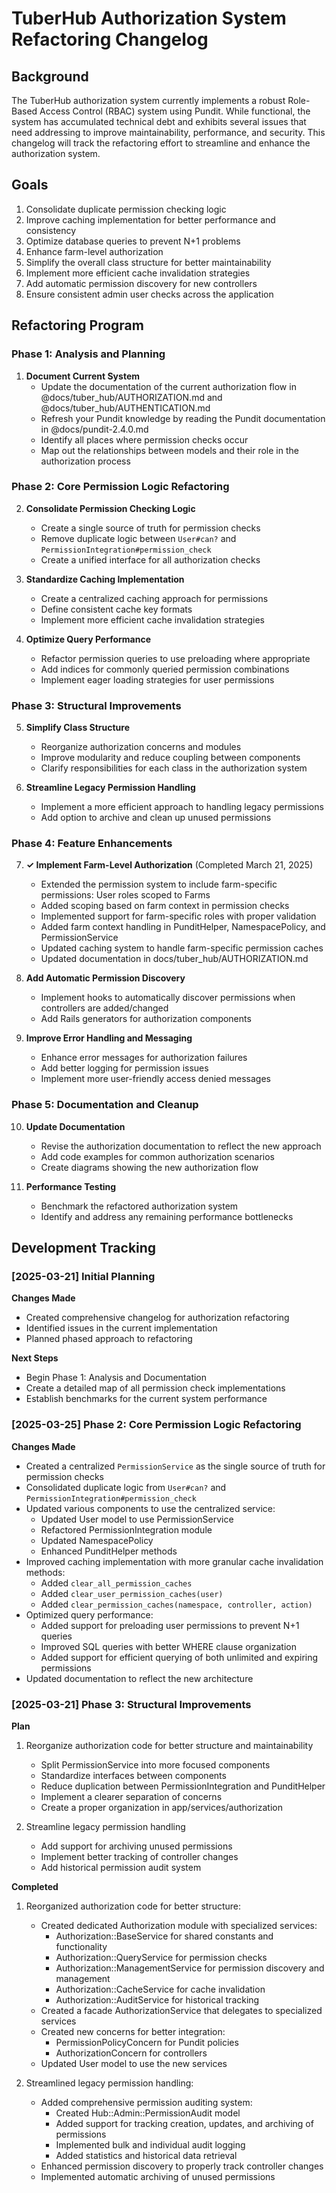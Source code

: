 # TuberHub Authorization System Refactoring Changelog

## Background

The TuberHub authorization system currently implements a robust Role-Based Access Control (RBAC) system using Pundit. While functional, the system has accumulated technical debt and exhibits several issues that need addressing to improve maintainability, performance, and security. This changelog will track the refactoring effort to streamline and enhance the authorization system.

## Goals

1. Consolidate duplicate permission checking logic
2. Improve caching implementation for better performance and consistency
3. Optimize database queries to prevent N+1 problems
4. Enhance farm-level authorization
5. Simplify the overall class structure for better maintainability
6. Implement more efficient cache invalidation strategies
7. Add automatic permission discovery for new controllers
8. Ensure consistent admin user checks across the application

## Refactoring Program

### Phase 1: Analysis and Planning

1. **Document Current System**
   - Update the documentation of the current authorization flow in @docs/tuber_hub/AUTHORIZATION.md and @docs/tuber_hub/AUTHENTICATION.md
   - Refresh your Pundit knowledge by reading the Pundit documentation in @docs/pundit-2.4.0.md
   - Identify all places where permission checks occur
   - Map out the relationships between models and their role in the authorization process

### Phase 2: Core Permission Logic Refactoring

2. **Consolidate Permission Checking Logic**
   - Create a single source of truth for permission checks
   - Remove duplicate logic between `User#can?` and `PermissionIntegration#permission_check`
   - Create a unified interface for all authorization checks

3. **Standardize Caching Implementation**
   - Create a centralized caching approach for permissions
   - Define consistent cache key formats
   - Implement more efficient cache invalidation strategies

4. **Optimize Query Performance**
   - Refactor permission queries to use preloading where appropriate
   - Add indices for commonly queried permission combinations
   - Implement eager loading strategies for user permissions

### Phase 3: Structural Improvements

5. **Simplify Class Structure**
   - Reorganize authorization concerns and modules
   - Improve modularity and reduce coupling between components
   - Clarify responsibilities for each class in the authorization system

6. **Streamline Legacy Permission Handling**
   - Implement a more efficient approach to handling legacy permissions
   - Add option to archive and clean up unused permissions

### Phase 4: Feature Enhancements

7. **✓ Implement Farm-Level Authorization** (Completed March 21, 2025)
   - Extended the permission system to include farm-specific permissions: User roles scoped to Farms
   - Added scoping based on farm context in permission checks
   - Implemented support for farm-specific roles with proper validation
   - Added farm context handling in PunditHelper, NamespacePolicy, and PermissionService
   - Updated caching system to handle farm-specific permission caches
   - Updated documentation in docs/tuber_hub/AUTHORIZATION.md

8. **Add Automatic Permission Discovery**
   - Implement hooks to automatically discover permissions when controllers are added/changed
   - Add Rails generators for authorization components

9. **Improve Error Handling and Messaging**
   - Enhance error messages for authorization failures
   - Add better logging for permission issues
   - Implement more user-friendly access denied messages

### Phase 5: Documentation and Cleanup

10. **Update Documentation**
    - Revise the authorization documentation to reflect the new approach
    - Add code examples for common authorization scenarios
    - Create diagrams showing the new authorization flow

11. **Performance Testing**
    - Benchmark the refactored authorization system
    - Identify and address any remaining performance bottlenecks

## Development Tracking

### [2025-03-21] Initial Planning

**Changes Made**
- Created comprehensive changelog for authorization refactoring
- Identified issues in the current implementation
- Planned phased approach to refactoring

**Next Steps**
- Begin Phase 1: Analysis and Documentation
- Create a detailed map of all permission check implementations
- Establish benchmarks for the current system performance

### [2025-03-25] Phase 2: Core Permission Logic Refactoring

**Changes Made**
- Created a centralized `PermissionService` as the single source of truth for permission checks
- Consolidated duplicate logic from `User#can?` and `PermissionIntegration#permission_check`
- Updated various components to use the centralized service:
  - Updated User model to use PermissionService
  - Refactored PermissionIntegration module
  - Updated NamespacePolicy
  - Enhanced PunditHelper methods
- Improved caching implementation with more granular cache invalidation methods:
  - Added `clear_all_permission_caches`
  - Added `clear_user_permission_caches(user)`
  - Added `clear_permission_caches(namespace, controller, action)`
- Optimized query performance:
  - Added support for preloading user permissions to prevent N+1 queries
  - Improved SQL queries with better WHERE clause organization
  - Added support for efficient querying of both unlimited and expiring permissions
- Updated documentation to reflect the new architecture

### [2025-03-21] Phase 3: Structural Improvements

**Plan**
1. Reorganize authorization code for better structure and maintainability
   - Split PermissionService into more focused components
   - Standardize interfaces between components
   - Reduce duplication between PermissionIntegration and PunditHelper
   - Implement a clearer separation of concerns
   - Create a proper organization in app/services/authorization

2. Streamline legacy permission handling
   - Add support for archiving unused permissions
   - Implement better tracking of controller changes
   - Add historical permission audit system

**Completed**
1. Reorganized authorization code for better structure:
   - Created dedicated Authorization module with specialized services:
     - Authorization::BaseService for shared constants and functionality
     - Authorization::QueryService for permission checks
     - Authorization::ManagementService for permission discovery and management
     - Authorization::CacheService for cache invalidation
     - Authorization::AuditService for historical tracking
   - Created a facade AuthorizationService that delegates to specialized services
   - Created new concerns for better integration:
     - PermissionPolicyConcern for Pundit policies
     - AuthorizationConcern for controllers
   - Updated User model to use the new services

2. Streamlined legacy permission handling:
   - Added comprehensive permission auditing system:
     - Created Hub::Admin::PermissionAudit model
     - Added support for tracking creation, updates, and archiving of permissions
     - Implemented bulk and individual audit logging
     - Added statistics and historical data retrieval
   - Enhanced permission discovery to properly track controller changes
   - Implemented automatic archiving of unused permissions
